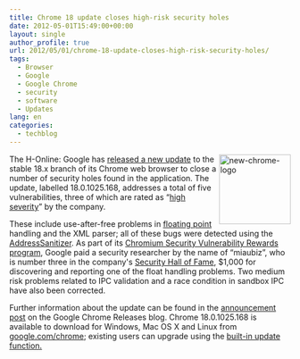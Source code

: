 ```yaml
---
title: Chrome 18 update closes high-risk security holes
date: 2012-05-01T15:49:00+00:00
layout: single
author_profile: true
url: 2012/05/01/chrome-18-update-closes-high-risk-security-holes/
tags:
  - Browser
  - Google
  - Google Chrome
  - security
  - software
  - Updates
lang: en
categories: 
  - techblog
---
```

[<img title="new-chrome-logo" border="0" alt="new-chrome-logo" align="right" src="http://lh3.ggpht.com/-0YUqNQsppC4/T5__D_6US8I/AAAAAAAAFyo/RNx9PkesM98/new-chrome-logo_thumb.png?imgmax=800" width="128" height="125" />](http://lh3.ggpht.com/-mv8-JdAayAM/T5__CD9bF_I/AAAAAAAAFyg/eSExO5AJ3B0/s1600-h/new-chrome-logo%25255B2%25255D.png)The H-Online: Google has [released a new update](http://googlechromereleases.blogspot.co.uk/2012/04/stable-channel-update_30.html) to the stable 18.x branch of its Chrome web browser to close a number of security holes found in the application. The update, labelled 18.0.1025.168, addresses a total of five vulnerabilities, three of which are rated as “[high severity](https://sites.google.com/a/chromium.org/dev/developers/severity-guidelines)” by the company. 

These include use-after-free problems in [floating point](http://en.wikipedia.org/wiki/Floating_point) handling and the XML parser; all of these bugs were detected using the [AddressSanitizer](http://code.google.com/p/address-sanitizer/wiki/AddressSanitizer). As part of its [Chromium Security Vulnerability Rewards program](https://sites.google.com/a/chromium.org/dev/Home/chromium-security), Google paid a security researcher by the name of “miaubiz”, who is number three in the company's [Security Hall of Fame](http://www.chromium.org/Home/chromium-security/hall-of-fame), $1,000 for discovering and reporting one of the float handling problems. Two medium risk problems related to IPC validation and a race condition in sandbox IPC have also been corrected. 

Further information about the update can be found in the [announcement post](http://googlechromereleases.blogspot.co.uk/2012/04/stable-channel-update_30.html) on the Google Chrome Releases blog. Chrome 18.0.1025.168 is available to download for Windows, Mac OS X and Linux from [google.com/chrome](http://www.google.com/chrome); existing users can upgrade using the [built-in update function.](http://support.google.com/chrome/bin/answer.py?hl=en&answer=95414)